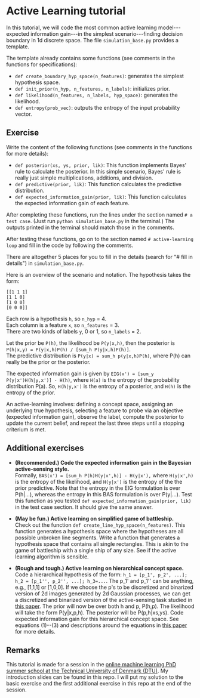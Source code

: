# Active Learning tutorial

In this tutorial, we will code the most common active learning model---expected information gain---in the simplest scenario---finding decision boundary in 1d discrete space. The file ```simulation_base.py``` provides a template.

The template already contains some functions (see comments in the functions for specifications):
- ```def create_boundary_hyp_space(n_features)```: generates the simplest hypothesis space.
- ```def init_prior(n_hyp, n_features, n_labels)```: initializes prior.
- ```def likelihood(n_features, n_labels, hyp_space)```: generates the likelihood.
- ```def entropy(prob_vec)```: outputs the entropy of the input probability vector.


## Exercise
Write the content of the following functions (see comments in the functions for more details):
- ```def posterior(xs, ys, prior, lik)```: This function implements Bayes' rule to calculate the posterior.
In this simple scenario, Bayes' rule is really just simple multiplications, additions, and division.
- ```def predictive(prior, lik)```: This function calculates the predictive distribution.
- ```def expected_information_gain(prior, lik)```: This function calculates the expected information gain of each feature.


After completing these functions, run the lines under the section named ```# a test case```.
(Just run ```python simulation_base.py``` in the terminal.)
The outputs printed in the terminal should match those in the comments.

After testing these functions, go on to the section named ```# active-learning loop```
and fill in the code by following the comments.

There are altogether 5 places for you to fill in the details (search for "# fill in details") in ```simulation_base.py```.

Here is an overview of the scenario and notation. The hypothesis takes the form:  
```
[[1 1 1]  
[1 1 0]  
[1 0 0]  
[0 0 0]]
```  
Each row is a hypothesis ```h```, so ```n_hyp``` = 4.  
Each column is a feature ```x```, so ```n_features``` = 3.  
There are two kinds of labels ```y```, 0 or 1, so ```n_labels``` = 2.

Let the prior be ```P(h)```, the likelihood be ```P(y|x,h)```,
then the posterior is ```P(h|x,y) = P(y|x,h)P(h) / [sum_h P(y|x,h)P(h)]```.  
The predictive distribution is ```P(y|x) = sum_h p(y|x,h)P(h)```,
where P(h) can really be the prior or the posterior.

The expected information gain is given by ```EIG(x') = [sum_y P(y|x')H(h|y,x')] - H(h)```,
where ```H(a)``` is the entropy of the probability distribution P(a).
So, ```H(h|y,x')``` is the entropy of a posterior, and ```H(h)``` is the entropy of the prior.

An active-learning involves: defining a concept space,
assigning an underlying true hypothesis,
selecting a feature to probe via an objective (expected information gain),
observe the label, compute the posterior to update the current belief,
and repeat the last three steps until a stopping criterium is met.

## Additional exercises
- **(Recommended.) Code the expected information gain in the Bayesian active-sensing style.**  
Formally, ```BAS(x') = [sum_h P(h)H(y|x',h)] - H(y|x'),```
where ```H(y|x',h)``` is the entropy of the likelihood,
and ```H(y|x')``` is the entropy of the the prior predictive.
Note that the entropy in the EIG formulation is over P(h|...),
whereas the entropy in this BAS formulation is over P(y|...).
Test this function as you tested ```def expected_information_gain(prior, lik)```
in the test case section. It should give the same answer.

- **(May be fun.) Active learning on simplified game of battleship.**  
Check out the function ```def create_line_hyp_space(n_features)```.
This function generates a hypothesis space where the hypotheses are all possible
unbroken line segments. Write a function that generates a hypothesis space
that contains all single rectangles.
This is akin to the game of battleship with a single ship of any size.
See if the active learning algorithm is sensible.

- **(Rough and tough.) Active learning on hierarchical concept space.**  
Code a hierarchical hypothesis of the form:
```h_1 = [p_1', p_2', ...]; h_2 = [p_1'', p_2'', ...]; h_3=...```.
The p_1' and p_1'' can be anything, e.g., [1,1,1] or [1,0,0].
If we choose the p's to be discretized and binarized version of 2d images generated
by 2d Gaussian processes, we can get a discretized and binarized version of
the active-sensing task studied in [this paper](http://scottchenghsinyang.com/paper/Yang-eLife-2016.pdf).
The prior will now be over both h and p, P(h,p).
The likelihood will take the form P(y|x,p,h).
The posterior will be P(p,h|xs,ys).
Code expected information gain for this hierarchical concept space.
See equations (1)--(3) and descriptions around the equations in
[this paper](http://scottchenghsinyang.com/paper/YangShafto_CogSci_2017_final.pdf)
for more details.

## Remarks
This tutorial is made for a session in the
[online machine learning PhD summer school at the Technical University of Denmark (DTU)](http://www2.compute.dtu.dk/courses/02901/).
My introduction slides can be found in this repo.
I will put my solution to the basic exercise and the first additional exercise in this repo at the end of the session.

